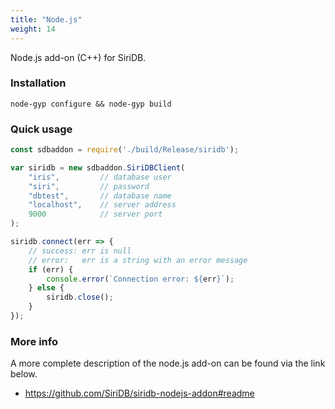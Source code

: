 ```yaml
---
title: "Node.js"
weight: 14
---
```



Node.js add-on (C++) for SiriDB.

### Installation

```
node-gyp configure && node-gyp build
```

### Quick usage

```javascript
const sdbaddon = require('./build/Release/siridb');

var siridb = new sdbaddon.SiriDBClient(
    "iris",         // database user
    "siri",         // password
    "dbtest",       // database name
    "localhost",    // server address
    9000            // server port
);

siridb.connect(err => {
    // success: err is null
    // error:   err is a string with an error message
    if (err) {
        console.error(`Connection error: ${err}`);
    } else {
        siridb.close();
    }
});
```

### More info

A more complete description of the node.js add-on can be found via the link below.

- https://github.com/SiriDB/siridb-nodejs-addon#readme
